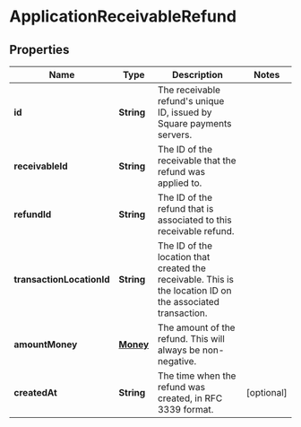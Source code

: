 
# ApplicationReceivableRefund

## Properties
Name | Type | Description | Notes
------------ | ------------- | ------------- | -------------
**id** | **String** | The receivable refund&#39;s unique ID, issued by Square payments servers. | 
**receivableId** | **String** | The ID of the receivable that the refund was applied to. | 
**refundId** | **String** | The ID of the refund that is associated to this receivable refund. | 
**transactionLocationId** | **String** | The ID of the location that created the receivable. This is the location ID on the associated transaction. | 
**amountMoney** | [**Money**](Money.md) | The amount of the refund. This will always be non-negative. | 
**createdAt** | **String** | The time when the refund was created, in RFC 3339 format. |  [optional]



